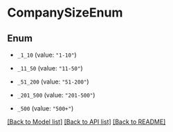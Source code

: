 # CompanySizeEnum

## Enum


* `_1_10` (value: `"1-10"`)

* `_11_50` (value: `"11-50"`)

* `_51_200` (value: `"51-200"`)

* `_201_500` (value: `"201-500"`)

* `_500` (value: `"500+"`)


[[Back to Model list]](../README.md#documentation-for-models) [[Back to API list]](../README.md#documentation-for-api-endpoints) [[Back to README]](../README.md)


